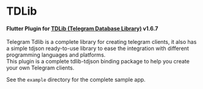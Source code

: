 # TDLib

#### Flutter Plugin for [TDLib (Telegram Database Library)](https://github.com/tdlib/td/tree/44689f81ff8b9bc4583c1c889d8034c47f0c5270) v1.6.7

Telegram Tdlib is a complete library for creating telegram clients, it also has a simple tdjson ready-to-use library to ease the integration with different programming languages and platforms.<br>
This plugin is a complete tdlib-tdjson binding package to help you create your own Telegram clients.

See the `example` directory for the complete sample app.
